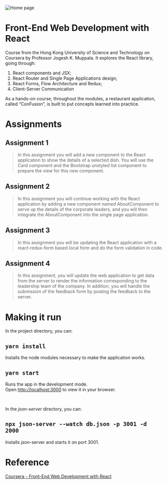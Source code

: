 ![Home page](https://user-images.githubusercontent.com/78484194/168480245-00256eaa-2cb6-413e-96e9-108d493e8e09.png)

# Front-End Web Development with React
Course from the Hong Kong University of Science and Technology on Coursera by Professor Jogesh K. Muppala. It explores the React library, going through: 

1. React components and JSX; 
2. React Router and Single Page Applications design;
3. React Forms, Flow Architecture and Redux;
4. Client-Server Communication

As a hands-on course, throughout the modules, a restaurant application, called “ConFusion”, is built to put concepts learned into practice.  

# Assignments 

## Assignment 1

>  In this assignment you will add a new component to the React application to show the details of a selected dish. You will use the Card component and the Bootstrap unstyled list component to prepare the view for this new component.

## Assignment 2

> In this assignment you will continue working with the React application by adding a new component named AboutComponent to serve up the details of the corporate leaders, and you will then integrate the AboutComponent into the single page application.

## Assignment 3

> In this assignment you will be updating the React application with a react-redux-form based local form and do the form validation in code.

## Assignment 4
> In this assignment, you will update the web application to get data from the server to render the information corresponding to the leadership team of the company. In addition, you will handle the submission of the feedback form by posting the feedback to the server.

# Making it run

In the project directory, you can:

## `yarn install`

Installs the node modules necessary to make the application works.

## `yarn start`

Runs the app in the development mode.\
Open [http://localhost:3000](http://localhost:3000) to view it in your browser.

<br/>

In the *json-server* directory, you can:
## `npx json-server --watch db.json -p 3001 -d 2000`

Installs json-server and starts it on port 3001.


# Reference

[Coursera - Front-End Web Development with React](https://www.coursera.org/learn/front-end-react)
